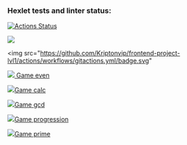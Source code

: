 ### Hexlet tests and linter status:

[![Actions Status](https://github.com/Kriptonvip/frontend-project-lvl1/workflows/hexlet-check/badge.svg)](https://github.com/Kriptonvip/frontend-project-lvl1/actions)

<a href="https://codeclimate.com/github/codeclimate/codeclimate/maintainability"><img src="https://api.codeclimate.com/v1/badges/a99a88d28ad37a79dbf6/maintainability" /></a>

<img src="https://github.com/Kriptonvip/frontend-project-lvl1/actions/workflows/gitactions.yml/badge.svg"

<a href="https://asciinema.org/a/fOJUNpE4kjerETvmhOKhchH77" target="_blank"><img src="https://asciinema.org/a/fOJUNpE4kjerETvmhOKhchH77.svg" /> Game even</a>

<a href="https://asciinema.org/a/wxSO5tmSQq7TgzkL6dqoNgA9s" target="_blank"><img src="https://asciinema.org/a/fOJUNpE4kjerETvmhOKhchH77.svg" />Game calc</a>

<a href="https://asciinema.org/a/qfWWGCb7fdkwFzMiSDbIs7Um2" target="_blank"><img src="https://asciinema.org/a/fOJUNpE4kjerETvmhOKhchH77.svg" />Game gcd</a>

<a href="https://asciinema.org/a/g2zqmz0iE5ScvSNKpt00Lxm6i" target="_blank"><img src="https://asciinema.org/a/fOJUNpE4kjerETvmhOKhchH77.svg" />Game progression</a>

<a href="https://asciinema.org/a/98G3Dz6jpZeuxby8r61b3dEN2" target="_blank"><img src="https://asciinema.org/a/fOJUNpE4kjerETvmhOKhchH77.svg" />Game prime</a>

